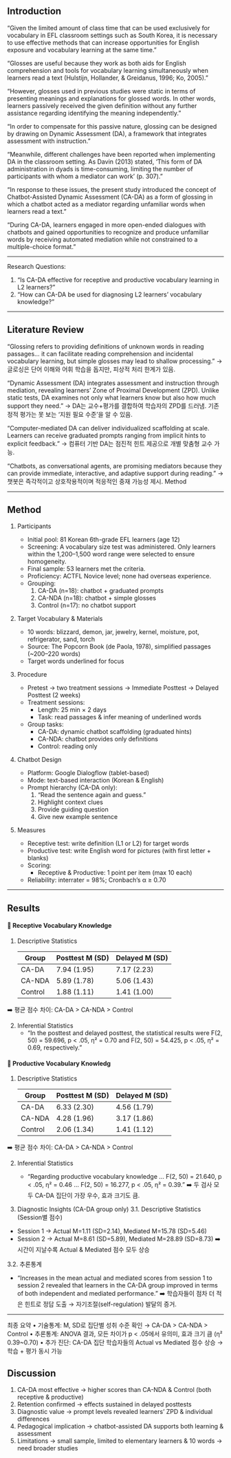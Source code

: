 ## Introduction 
“Given the limited amount of class time that can be used exclusively for vocabulary in EFL classroom settings such as South Korea, it is necessary to use effective methods that can increase opportunities for English exposure and vocabulary learning at the same time.”

“Glosses are useful because they work as both aids for English comprehension and tools for vocabulary learning simultaneously when learners read a text (Hulstijn, Hollander, & Greidanus, 1996; Ko, 2005).”

“However, glosses used in previous studies were static in terms of presenting meanings and explanations for glossed words. In other words, learners passively received the given definition without any further assistance regarding identifying the meaning independently.”

“In order to compensate for this passive nature, glossing can be designed by drawing on Dynamic Assessment (DA), a framework that integrates assessment with instruction.”

“Meanwhile, different challenges have been reported when implementing DA in the classroom setting. As Davin (2013) stated, ‘This form of DA administration in dyads is time-consuming, limiting the number of participants with whom a mediator can work’ (p. 307).”

“In response to these issues, the present study introduced the concept of Chatbot-Assisted Dynamic Assessment (CA-DA) as a form of glossing in which a chatbot acted as a mediator regarding unfamiliar words when learners read a text.”

“During CA-DA, learners engaged in more open-ended dialogues with chatbots and gained opportunities to recognize and produce unfamiliar words by receiving automated mediation while not constrained to a multiple-choice format.”

----------
Research Questions:
1. “Is CA-DA effective for receptive and productive vocabulary learning in L2 learners?”
2. “How can CA-DA be used for diagnosing L2 learners’ vocabulary knowledge?”

--------
## Literature Review 
   
“Glossing refers to providing definitions of unknown words in reading passages… it can facilitate reading comprehension and incidental vocabulary learning, but simple glosses may lead to shallow processing.”
→ 글로싱은 단어 이해와 어휘 학습을 돕지만, 피상적 처리 한계가 있음.

“Dynamic Assessment (DA) integrates assessment and instruction through mediation, revealing learners’ Zone of Proximal Development (ZPD). Unlike static tests, DA examines not only what learners know but also how much support they need.”
→ DA는 교수+평가를 결합하여 학습자의 ZPD를 드러냄. 기존 정적 평가는 못 보는 ‘지원 필요 수준’을 알 수 있음.

“Computer-mediated DA can deliver individualized scaffolding at scale. Learners can receive graduated prompts ranging from implicit hints to explicit feedback.”
→ 컴퓨터 기반 DA는 점진적 힌트 제공으로 개별 맞춤형 교수 가능.

“Chatbots, as conversational agents, are promising mediators because they can provide immediate, interactive, and adaptive support during reading.”
→ 챗봇은 즉각적이고 상호작용적이며 적응적인 중재 가능성 제시.
Method 
________________________________________

## Method
1. Participants
   - Initial pool: 81 Korean 6th-grade EFL learners (age 12)
   - Screening: A vocabulary size test was administered. Only learners within the 1,200–1,500 word range were selected to ensure homogeneity.
   - Final sample: 53 learners met the criteria.
   - Proficiency: ACTFL Novice level; none had overseas experience.
   - Grouping:
     1. CA-DA (n=18): chatbot + graduated prompts
     2. CA-NDA (n=18): chatbot + simple glosses
     3. Control (n=17): no chatbot support

2. Target Vocabulary & Materials
   - 10 words: blizzard, demon, jar, jewelry, kernel, moisture, pot, refrigerator, sand, torch
   - Source: The Popcorn Book (de Paola, 1978), simplified passages (~200–220 words)
   - Target words underlined for focus

3. Procedure
   - Pretest → two treatment sessions → Immediate Posttest → Delayed Posttest (2 weeks)
   - Treatment sessions:
        - Length: 25 min × 2 days
        - Task: read passages & infer meaning of underlined words
   - Group tasks:
        - CA-DA: dynamic chatbot scaffolding (graduated hints)
        - CA-NDA: chatbot provides only definitions
        - Control: reading only

4. Chatbot Design
   - Platform: Google Dialogflow (tablet-based)
   - Mode: text-based interaction (Korean & English)
   - Prompt hierarchy (CA-DA only):
      1.	“Read the sentence again and guess.”
      2.	Highlight context clues
      3.	Provide guiding question
      4.	Give new example sentence

5. Measures
   - Receptive test: write definition (L1 or L2) for target words
   - Productive test: write English word for pictures (with first letter + blanks)
   - Scoring:
      - Receptive & Productive: 1 point per item (max 10 each)
   - Reliability: interrater = 98%; Cronbach’s α ≥ 0.70
----	
## Results 
#### 🌳 Receptive Vocabulary Knowledge

1. Descriptive Statistics
   
   | Group   | Posttest M (SD) | Delayed M (SD) |
   |---------|-----------------|----------------|
   | CA-DA   | 7.94 (1.95)     | 7.17 (2.23)    |
   | CA-NDA  | 5.89 (1.78)     | 5.06 (1.43)    |
   | Control | 1.88 (1.11)     | 1.41 (1.00)    |

➡️ 평균 점수 차이: CA-DA > CA-NDA > Control

2. Inferential Statistics
   - “In the posttest and delayed posttest, the statistical results were F(2, 50) = 59.696, p < .05, η² = 0.70 and F(2, 50) = 54.425, p < .05, η² = 0.69, respectively.”

#### 🌳 Productive Vocabulary Knowledg

1. Descriptive Statistics
   
   | Group   | Posttest M (SD) | Delayed M (SD) |
   |---------|-----------------|----------------|
   | CA-DA   | 6.33 (2.30)     | 4.56 (1.79)    |
   | CA-NDA  | 4.28 (1.96)     | 3.17 (1.86)    |
   | Control | 2.06 (1.34)     | 1.41 (1.12)    |

➡️ 평균 점수 차이: CA-DA > CA-NDA > Control

2. Inferential Statistics
   - “Regarding productive vocabulary knowledge … F(2, 50) = 21.640, p < .05, η² = 0.46 … F(2, 50) = 16.277, p < .05, η² = 0.39.”
➡️ 두 검사 모두 CA-DA 집단이 가장 우수, 효과 크기도 큼.

3. Diagnostic Insights (CA-DA group only)
 3.1. Descriptive Statistics (Session별 점수)
  - Session 1 → Actual M=1.11 (SD=2.14), Mediated M=15.78 (SD=5.46)
  - Session 2 → Actual M=8.61 (SD=5.89), Mediated M=28.89 (SD=8.73)
➡️ 시간이 지날수록 Actual & Mediated 점수 모두 상승

3.2. 추론통계 
   - “Increases in the mean actual and mediated scores from session 1 to session 2 revealed that learners in the CA-DA group improved in terms of both independent and mediated performance.”
➡️ 학습자들이 점차 더 적은 힌트로 정답 도출 → 자기조절(self-regulation) 발달의 증거.

------------
최종 요약
•	기술통계: M, SD로 집단별 성취 수준 확인 → CA-DA > CA-NDA > Control
•	추론통계: ANOVA 결과, 모든 차이가 p < .05에서 유의미, 효과 크기 큼 (η² 0.39~0.70)
•	추가 진단: CA-DA 집단 학습자들의 Actual vs Mediated 점수 상승 → 학습 + 평가 동시 가능


## Discussion
1. CA-DA most effective → higher scores than CA-NDA & Control (both receptive & productive)
2. Retention confirmed → effects sustained in delayed posttests
3. Diagnostic value → prompt levels revealed learners’ ZPD & individual differences
4. Pedagogical implication → chatbot-assisted DA supports both learning & assessment
5. Limitations → small sample, limited to elementary learners & 10 words → need broader studies

